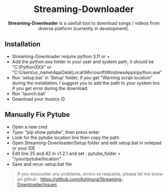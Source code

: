 <!--- mdformat-toc start --slug=github --->


<div align="center">

# Streaming-Downloader

**Streaming-Downloader** is a usefull tool to download songs / videos from diverse platform (currently in development).


</div>

## Installation

  - Streaming-Downloader require python 3.11 or + 
  - Add the python.exe folder in your user and system path, it should be "C:\PythonXXX" or "C:\Users\ur_name\AppData\Local\Microsoft\WindowsApps\python.exe"
  - Run 'setup.bat' in 'Setup' folder, if you get "Warning script location" during the installation, I suggest you to add the path to your system too if you get error during the download.
  - Run 'launch.bat'
  - Download your musics 🙃

## Manually Fix Pytube
  
  - Open a new cmd
  - Type: "pip show pytube", then press enter 
  - Look for the pytube location line then copy the path
  - Open Streaming-Downloader/Setup folder and edit setup.bat in notepad or your IDE
  - Edit line 25 and 42 in v1.2.1 and set : pytube_folder = "/your/pytube/location"
  - Save and rerun setup.bat file 

> If you encounter any problems, errors or requests, please let me know on github : https://github.com/Ashinura/Streaming-Downloader/issues